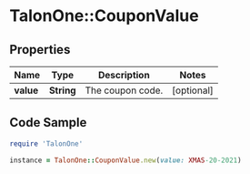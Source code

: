# TalonOne::CouponValue

## Properties

Name | Type | Description | Notes
------------ | ------------- | ------------- | -------------
**value** | **String** | The coupon code. | [optional] 

## Code Sample

```ruby
require 'TalonOne'

instance = TalonOne::CouponValue.new(value: XMAS-20-2021)
```


